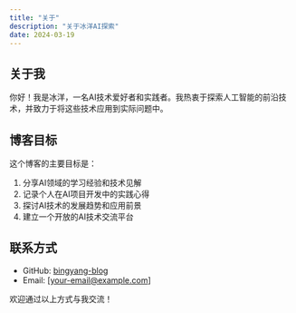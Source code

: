 ```yaml
---
title: "关于"
description: "关于冰洋AI探索"
date: 2024-03-19
---
```


## 关于我

你好！我是冰洋，一名AI技术爱好者和实践者。我热衷于探索人工智能的前沿技术，并致力于将这些技术应用到实际问题中。

## 博客目标

这个博客的主要目标是：

1. 分享AI领域的学习经验和技术见解
2. 记录个人在AI项目开发中的实践心得
3. 探讨AI技术的发展趋势和应用前景
4. 建立一个开放的AI技术交流平台

## 联系方式

- GitHub: [bingyang-blog](https://github.com/bingyang-blog)
- Email: [your-email@example.com]

欢迎通过以上方式与我交流！ 